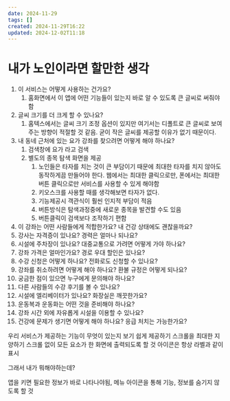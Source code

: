 ```yaml
---
date: 2024-11-29
tags: []
created: 2024-11-29T16:22
updated: 2024-12-02T11:18
---
```

# 내가 노인이라면 할만한 생각
1. 이 서비스는 어떻게 사용하는 건가요?
	1. 홈화면에서 이 앱에 어떤 기능들이 있는지 바로 알 수 있도록 큰 글씨로 써줘야함
2. 글씨 크기를 더 크게 할 수 있나요?
	1. 홈텍스에서는 글씨 크기 조정 옵션이 있지만 여기서는 디폴트로 큰 글씨로 보여주는 방향이 적절할 것 같음. 굳이 작은 글씨를 제공할 이유가 없기 때문이다.
3. 내 동네 근처에 있는 요가 강좌를 찾으려면 어떻게 해야 하나요?
	1. 검색창에 요가 라고 검색
	2. 별도의 종목 탐색 화면을 제공
		1. 노인들은 타자를 치는 것이 큰 부담이기 때문에 최대한 타자를 치지 않아도 동작하게끔 만들어야 한다. 웹에서는 최대한 클릭으로만, 폰에서는 최대한 버튼 클릭으로만 서비스를 사용할 수 있게 해야함
		2. 키오스크를 사용할 때를 생각해보면 타자가 없다.
		3. 기능제공시 객관식이 훨씬 인지적 부담이 적음
		4. 버튼방식은 탐색과정중에 새로운 종목을 발견할 수도 있음
		5. 버튼클릭이 검색보다 조작하기 편함
4. 이 강좌는 어떤 사람들에게 적합한가요? 내 건강 상태에도 괜찮을까요?
5. 강사는 자격증이 있나요? 경력은 얼마나 되나요?
6. 시설에 주차장이 있나요? 대중교통으로 가려면 어떻게 가야 하나요?
7. 강좌 가격은 얼마인가요? 경로 우대 할인은 있나요?
8. 수강 신청은 어떻게 하나요? 전화로도 신청할 수 있나요?
9. 강좌를 취소하려면 어떻게 해야 하나요? 환불 규정은 어떻게 되나요?
10. 궁금한 점이 있으면 누구에게 문의해야 하나요?
11. 다른 사람들의 수강 후기를 볼 수 있나요?
12. 시설에 엘리베이터가 있나요? 화장실은 깨끗한가요?
13. 운동복과 운동화는 어떤 것을 준비해야 하나요?
14. 강좌 시간 외에 자유롭게 시설을 이용할 수 있나요?
15. 건강에 문제가 생기면 어떻게 해야 하나요? 응급 처치는 가능한가요?

우리 서비스가 제공하는 기능이 무엇이 있는지 보기 쉽게 제공하기
스크롤을 최대한 지양하기 스크롤 없이 모든 요소가 한 화면에 출력되도록 할 것
아이콘은 항상 라벨과 같이 표시

그래서 내가 뭐해야하는데?

앱을 키면 필요한 정보가 바로 나타나야됨, 메뉴 아이콘을 통해 기능, 정보를 숨기지 않도록 할 것

# 
